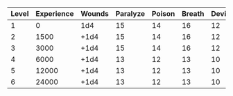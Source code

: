
| Level | Experience | Wounds | Paralyze | Poison | Breath | Device | Magic |
| ----- | ---------- | ------ | -------- | ------ | ------ | ------ | ----- |
| 1     | 0          | 1d4    | 15       | 14     | 16     | 12     | 13    |
| 2     | 1500       | +1d4   | 15       | 14     | 16     | 12     | 13    |
| 3     | 3000       | +1d4   | 15       | 14     | 16     | 12     | 13    |
| 4     | 6000       | +1d4   | 13       | 12     | 13     | 10     | 11    |
| 5     | 12000      | +1d4   | 13       | 12     | 13     | 10     | 11    |
| 6     | 24000      | +1d4   | 13       | 12     | 13     | 10     | 11    |
